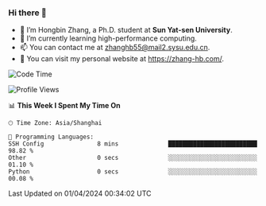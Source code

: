 ### Hi there 👋

- 🔭 I’m Hongbin Zhang, a Ph.D. student at **Sun Yat-sen University**.
- 🌱 I’m currently learning high-performance computing.
- 📫 You can contact me at zhanghb55@mail2.sysu.edu.cn.
- 👀 You can visit my personal website at https://zhang-hb.com/.

<!--START_SECTION:waka-->
![Code Time](http://img.shields.io/badge/Code%20Time-310%20hrs%2047%20mins-blue)

![Profile Views](http://img.shields.io/badge/Profile%20Views-2-blue)

📊 **This Week I Spent My Time On** 

```text
🕑︎ Time Zone: Asia/Shanghai

💬 Programming Languages: 
SSH Config               8 mins              █████████████████████████   98.82 % 
Other                    0 secs              ░░░░░░░░░░░░░░░░░░░░░░░░░   01.10 % 
Python                   0 secs              ░░░░░░░░░░░░░░░░░░░░░░░░░   00.08 % 
```


 Last Updated on 01/04/2024 00:34:02 UTC
<!--END_SECTION:waka-->
